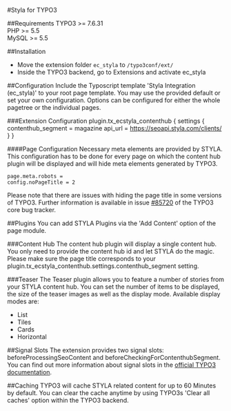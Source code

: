 #Styla for TYPO3

##Requirements
TYPO3 >= 7.6.31  
PHP >= 5.5  
MySQL >= 5.5

##Installation
* Move the extension folder `ec_styla` to `/typo3conf/ext/`
* Inside the TYPO3 backend, go to Extensions and activate ec_styla

##Configuration
Include the Typoscript template 'Styla Integration (ec_styla)' to your root page template. You may use the provided
default or set your own configuration. Options can be configured for either the whole pagetree or the individual pages. 

###Extension Configuration
    plugin.tx_ecstyla_contenthub {
        settings {
            contenthub_segment = magazine
            api_url = https://seoapi.styla.com/clients/
        }
    }

####Page Configuration
Necessary meta elements are provided by STYLA. This configuration has to be
done for every page on which the content hub plugin will be displayed and will hide meta elements generated by TYPO3.

    page.meta.robots =
    config.noPageTitle = 2
    
Please note that there are issues with hiding the page title in some versions of TYPO3. Further information is available
in issue [#85720](https://forge.typo3.org/issues/85720) of the TYPO3 core bug tracker.
    
##Plugins
You can add STYLA Plugins via the 'Add Content' option of the page module. 

###Content Hub
The content hub plugin will display a single content hub. You only need to provide the content hub id and let STYLA do the
magic. Please make sure the page title corresponds to your plugin.tx_ecstyla_contenthub.settings.contenthub_segment setting.

###Teaser
The Teaser plugin allows you to feature a number of stories from your STYLA content hub. You can set the number of items 
to be displayed, the size of the teaser images as well as the display mode. Available display modes are:
* List
* Tiles
* Cards
* Horizontal

##Signal Slots
The extension provides two signal slots: beforeProcessingSeoContent and beforeCheckingForContenthubSegment. You can find
out more information about signal slots in the [official TYPO3 documentation](https://docs.typo3.org/typo3cms/CoreApiReference/ApiOverview/Hooks/Concept/Index.html). 

##Caching
TYPO3 will cache STYLA related content for up to 60 Minutes by default. You can clear the cache anytime by using TYPO3s 'Clear all
caches' option within the TYPO3 backend.
